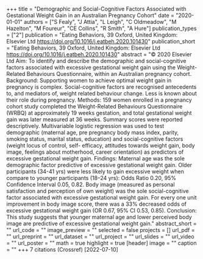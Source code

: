 +++
title = "Demographic and Social-Cognitive Factors Associated with Gestational Weight Gain in an Australian Pregnancy Cohort"
date = "2020-01-01"
authors = ["S Fealy", "J Attia", "L Leigh", "C Oldmeadow", "M Hazelton", "M Foureur", "CE Collins", "R Smith", "A Hure"]
publication_types = ["2"]
publication = "Eating Behaviors, 39 Oxford, United Kingdom: Elsevier Ltd https://doi.org/10.1016/j.eatbeh.2020.101430"
publication_short = "Eating Behaviors, 39 Oxford, United Kingdom: Elsevier Ltd https://doi.org/10.1016/j.eatbeh.2020.101430"
abstract = "© 2020 Elsevier Ltd Aim: To identify and describe the demographic and social-cognitive factors associated with excessive gestational weight gain using the Weight-Related Behaviours Questionnaire, within an Australian pregnancy cohort. Background: Supporting women to achieve optimal weight gain in pregnancy is complex. Social-cognitive factors are recognised antecedents to, and mediators of, weight related behaviour change. Less is known about their role during pregnancy. Methods: 159 women enrolled in a pregnancy cohort study completed the Weight-Related Behaviours Questionnaire (WRBQ) at approximately 19 weeks gestation, and total gestational weight gain was later measured at 36 weeks. Summary scores were reported descriptively. Multivariable logistic regression was used to test demographic (maternal age, pre pregnancy body mass index, parity, smoking status, marital status, education) and social-cognitive factors (weight locus of control, self- efficacy, attitudes towards weight gain, body image, feelings about motherhood, career orientation) as predictors of excessive gestational weight gain. Findings: Maternal age was the sole demographic factor predictive of excessive gestational weight gain. Older participants (34-41 yrs) were less likely to gain excessive weight when compare to younger participants (18–24 yrs): Odds Ratio 0.20, 95% Confidence Interval 0.05, 0.82. Body image (measured as personal satisfaction and perception of own weight) was the sole social-cognitive factor associated with excessive gestational weight gain. For every one unit improvement in body image score, there was a 33% decreased odds of excessive gestational weight gain (OR 0.67, 95% CI 0.53, 0.85). Conclusion: This study suggests that younger maternal age and lower perceived body image are predictive of excessive gestational weight gain."
abstract_short = ""
url_code = ""
image_preview = ""
selected = false
projects = []
url_pdf = ""
url_preprint = ""
url_dataset = ""
url_project = ""
url_slides = ""
url_video = ""
url_poster = ""
math = true
highlight = true
[header]
image = ""
caption = ""
+++
7 citations (Crossref) [2022-07-10]
